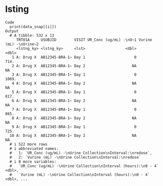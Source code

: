 # lsting

    Code
      print(data_snap[[i]])
    Output
      # A tibble: 532 x 13
         TRT01A     USUBJID        VISIT UR_Conc (ug/mL) -\nU~1 Vurine (mL) -\nUrine~2
         <lstng_ky> <lstng_ky>     <lst>                  <dbl>                  <dbl>
       1 A: Drug X  AB12345-BRA-1~ Day 1                      0                   714.
       2 A: Drug X  AB12345-BRA-1~ Day 2                     NA                    NA 
       3 A: Drug X  AB12345-BRA-1~ Day 1                      0                  1069.
       4 A: Drug X  AB12345-BRA-1~ Day 2                     NA                    NA 
       5 A: Drug X  AB12345-BRA-1~ Day 1                      0                   817.
       6 A: Drug X  AB12345-BRA-1~ Day 2                     NA                    NA 
       7 A: Drug X  AB12345-BRA-1~ Day 1                      0                   865.
       8 A: Drug X  AB12345-BRA-1~ Day 2                     NA                    NA 
       9 A: Drug X  AB12345-BRA-1~ Day 1                      0                   725.
      10 A: Drug X  AB12345-BRA-1~ Day 2                     NA                    NA 
      # i 522 more rows
      # i abbreviated names:
      #   1: `UR_Conc (ug/mL) -\nUrine Collection\nInterval:\nredose`,
      #   2: `Vurine (mL) -\nUrine Collection\nInterval:\nredose`
      # i 8 more variables:
      #   `UR_Conc (ug/mL) -\nUrine Collection\nInterval (hours):\n0 - 4` <dbl>,
      #   `Vurine (mL) -\nUrine Collection\nInterval (hours):\n0 - 4` <dbl>, ...


